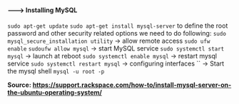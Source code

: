 #### ---> Installing MySQL
`sudo apt-get update`
`sudo apt-get install mysql-server`
to define the root password and other security related options we need to do following:
`sudo mysql_secure_installation utility`
-> allow remote access
`sudo ufw enable`
`sudoufw allow mysql`
-> start MySQL service
`sudo systemctl start mysql`
-> launch at reboot
`sudo systemctl enable mysql`
-> restart mysql service
`sudo systemctl restart mysql`
-> configuring interfaces
``
-> Start the mysql shell
`mysql -u root -p`

**Source: https://support.rackspace.com/how-to/install-mysql-server-on-the-ubuntu-operating-system/**
